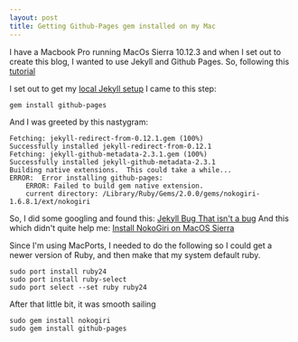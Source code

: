 ```yaml
---
layout: post
title: Getting Github-Pages gem installed on my Mac
---
```


I have a Macbook Pro running MacOs Sierra 10.12.3 and when I set out to create this blog, I wanted to use Jekyll and Github Pages.
So, following this [tutorial](https://www.smashingmagazine.com/2014/08/build-blog-jekyll-github-pages/)

I set out to get my [local Jekyll setup](https://jekyllrb.com/docs/installation/) I came to this step:

```
gem install github-pages

```

And I was greeted by this nastygram:

```
Fetching: jekyll-redirect-from-0.12.1.gem (100%)
Successfully installed jekyll-redirect-from-0.12.1
Fetching: jekyll-github-metadata-2.3.1.gem (100%)
Successfully installed jekyll-github-metadata-2.3.1
Building native extensions.  This could take a while...
ERROR:  Error installing github-pages:
	ERROR: Failed to build gem native extension.
    current directory: /Library/Ruby/Gems/2.0.0/gems/nokogiri-1.6.8.1/ext/nokogiri

````

So, I did some googling and found this:
[Jekyll Bug That isn't a bug](https://github.com/jekyll/jekyll/issues/3984)
And this which didn't quite help me:
[Install NokoGiri on MacOS Sierra](http://stackoverflow.com/questions/40038953/installing-nokogiri-on-mac-os-sierra-10-12)

Since I'm using MacPorts, I needed to do the following so I could get a newer version of Ruby, and then make that my system default ruby.

```
sudo port install ruby24
sudo port install ruby-select
sudo port select --set ruby ruby24
````

After that little bit, it was smooth sailing

```
sudo gem install nokogiri
sudo gem install github-pages
```
